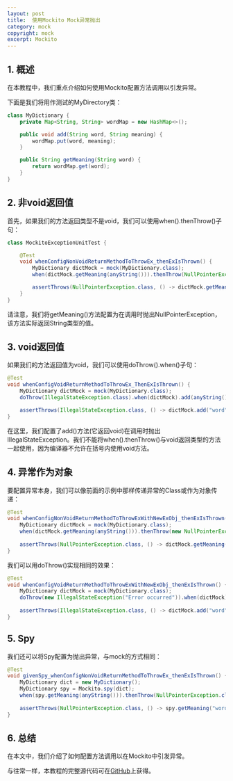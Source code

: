 ```yaml
---
layout: post
title:  使用Mockito Mock异常抛出
category: mock
copyright: mock
excerpt: Mockito
---
```


## 1. 概述

在本教程中，我们重点介绍如何使用Mockito配置方法调用以引发异常。

下面是我们将用作测试的MyDirectory类：

```java
class MyDictionary {
    private Map<String, String> wordMap = new HashMap<>();

    public void add(String word, String meaning) {
        wordMap.put(word, meaning);
    }

    public String getMeaning(String word) {
        return wordMap.get(word);
    }
}
```

## 2. 非void返回值

首先，如果我们的方法返回类型不是void，我们可以使用when().thenThrow()子句：

```java
class MockitoExceptionUnitTest {

    @Test
    void whenConfigNonVoidReturnMethodToThrowEx_thenExIsThrown() {
        MyDictionary dictMock = mock(MyDictionary.class);
        when(dictMock.getMeaning(anyString())).thenThrow(NullPointerException.class);

        assertThrows(NullPointerException.class, () -> dictMock.getMeaning("word"));
    }
}
```

请注意，我们将getMeaning()方法配置为在调用时抛出NullPointerException，该方法实际返回String类型的值。

## 3. void返回值

如果我们的方法返回值为void，我们可以使用doThrow().when()子句：

```java
@Test
void whenConfigVoidReturnMethodToThrowEx_ThenExIsThrown() {
    MyDictionary dictMock = mock(MyDictionary.class);
    doThrow(IllegalStateException.class).when(dictMock).add(anyString(), anyString());

    assertThrows(IllegalStateException.class, () -> dictMock.add("word", "meaning"));
}
```

在这里，我们配置了add()方法(它返回void)在调用时抛出IllegalStateException。我们不能将when().thenThrow()与void返回类型的方法一起使用，因为编译器不允许在括号内使用void方法。

## 4. 异常作为对象

要配置异常本身，我们可以像前面的示例中那样传递异常的Class或作为对象传递：

```java
@Test
void whenConfigNonVoidReturnMethodToThrowExWithNewExObj_thenExIsThrown() {
    MyDictionary dictMock = mock(MyDictionary.class);
    when(dictMock.getMeaning(anyString())).thenThrow(new NullPointerException("Error occurred"));
    
    assertThrows(NullPointerException.class, () -> dictMock.getMeaning("word"));
}
```

我们可以用doThrow()实现相同的效果：

```java
@Test
void whenConfigVoidReturnMethodToThrowExWithNewExObj_thenExIsThrown() {
    MyDictionary dictMock = mock(MyDictionary.class);
    doThrow(new IllegalStateException("Error occurred")).when(dictMock).add(anyString(), anyString());
    
    assertThrows(IllegalStateException.class, () -> dictMock.add("word", "meaning"));
}
```

## 5. Spy

我们还可以将Spy配置为抛出异常，与mock的方式相同：

```java
@Test
void givenSpy_whenConfigNonVoidReturnMethodToThrowEx_thenExIsThrown() {
    MyDictionary dict = new MyDictionary();
    MyDictionary spy = Mockito.spy(dict);
    when(spy.getMeaning(anyString())).thenThrow(NullPointerException.class);
    
    assertThrows(NullPointerException.class, () -> spy.getMeaning("word"));
}
```

## 6. 总结

在本文中，我们介绍了如何配置方法调用以在Mockito中引发异常。

与往常一样，本教程的完整源代码可在[GitHub](https://github.com/tuyucheng7/taketoday-tutorial4j/tree/master/software.test/mockito-simple)上获得。